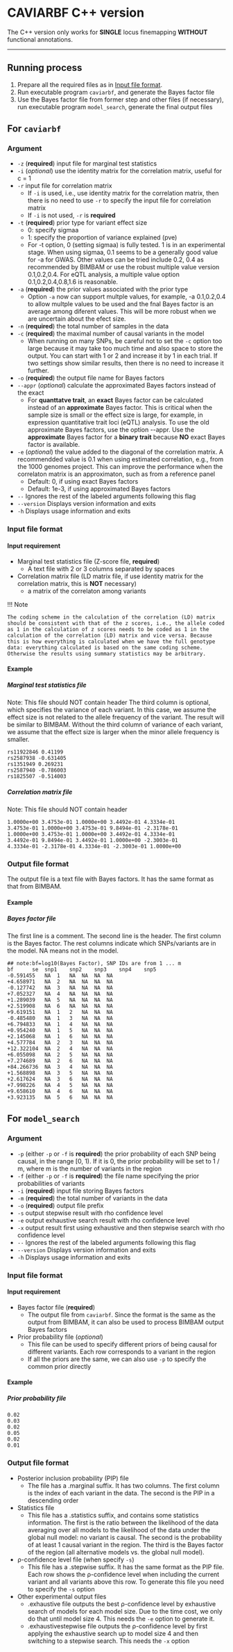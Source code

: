 # CAVIARBF C++ version
The C++ version only works for **SINGLE** locus finemapping **WITHOUT** functional annotations.

---

## Running process
1. Prepare all the required files as in [Input file format](caviarbf_c++.md##input-file-format).
2. Run executable program `caviarbf`, and generate the Bayes factor file
3. Use the Bayes factor file from former step and other files (if necessary), run executable program `model_search`, generate the final output files

## For `caviarbf`

### Argument
- `-z` (**required**) input file for marginal test statistics
- `-i` (*optional*) use the identity matrix for the correlation matrix, useful for c = 1
- `-r` input file for correlation matrix
    - If `-i` is used, i.e., use identity matrix for the correlation matrix, then there is no need to use `-r` to specify the input file for correlation matrix
    - If `-i` is not used, `-r` is **required**
- `-t` (**required**) prior type for variant effect size
    - 0: specify sigmaa
    - 1: specify the proportion of variance explained (pve)
    - For -t option, 0 (setting sigmaa) is fully tested. 1 is in an experimental stage. When using sigmaa, 0.1 seems to be a generally good value for -a for GWAS. Other values can be tried include 0.2, 0.4 as recommended by BIMBAM or use the robust multiple value version 0.1,0.2,0.4. For eQTL analysis, a multiple value option 0.1,0.2,0.4,0.8,1.6 is reasonable.
- `-a` (**required**) the prior values associated with the prior type
    - Option `-a` now can support multple values, for example, -a 0.1,0.2,0.4 to allow multple values to be used and the fnal Bayes factor is an average among diferent values. This will be more robust when we are uncertain about the efect size.
- `-n` (**required**) the total number of samples in the data
- `-c` (**required**) the maximal number of causal variants in the model
    - When running on many SNPs, be careful not to set the `-c` option too large because it may take too much time and also space to store the output. You can start with 1 or 2 and increase it by 1 in each trial. If two settings show similar results, then there is no need to increase it further.
- `-o` (**required**) the output file name for Bayes factors
- `--appr` (*optional*) calculate the approximated Bayes factors instead of the exact
    - For **quanttatve trait**, an **exact** Bayes factor can be calculated instead of an **approximate** Bayes factor. This is critical when the sample size is small or the effect size is large, for example, in expression quantitative trait loci (eQTL) analysis. To use the old approximate Bayes factors, use the option --appr. Use the **approximate** Bayes factor for a **binary trait** because **NO** exact Bayes factor is available.
- `-e` (*optional*) the value added to the diagonal of the correlation matrix. A recommendded value is 0.1 when using estimated correlation, e.g., from the 1000 genomes project. This can improve the performance when the correlaton matrix is an approximaton, such as from a reference panel
    - Default: 0, if using exact Bayes factors
    - Default: 1e-3, if using approximated Bayes factors
- `--` Ignores the rest of the labeled arguments following this flag
- `--version` Displays version information and exits
- `-h` Displays usage information and exits
    
### Input file format
#### Input requirement
- Marginal test statistics file (Z-score file, **required**)
    - A text file with 2 or 3 columns separated by spaces
- Correlation matrix file (LD matrix file, if use identity matrix for the correlation matrix, this is **NOT** necessary)
    - a matrix of the correlaton among variants

!!! Note

    The coding scheme in the calculation of the correlation (LD) matrix should be consistent with that of the z scores, i.e., the allele coded as 1 in the calculation of z scores needs to be coded as 1 in the calculation of the correlation (LD) matrix and vice versa. Because this is how everything is calculated when we have the full genotype data: everything calculated is based on the same coding scheme. Otherwise the results using summary statistics may be arbitrary.


#### Example
##### Marginal test statistics file
Note: This file should NOT contain header
The third column is optional, which specifies the variance of each variant. In this case, we assume the effect size is not related to the allele frequency of the variant. The result will be similar to BIMBAM. Without the third column of variance of each variant, we assume that the effect size is larger when the minor allele frequency is smaller.

    rs11922846 0.41199
    rs2587938 -0.631405
    rs1351949 0.269231
    rs2587940 -0.786003
    rs1825507 -0.514003
    
##### Correlation matrix file
Note: This file should NOT contain header

    1.0000e+00 3.4753e-01 1.0000e+00 3.4492e-01 4.3334e-01
    3.4753e-01 1.0000e+00 3.4753e-01 9.8494e-01 -2.3178e-01
    1.0000e+00 3.4753e-01 1.0000e+00 3.4492e-01 4.3334e-01
    3.4492e-01 9.8494e-01 3.4492e-01 1.0000e+00 -2.3003e-01
    4.3334e-01 -2.3178e-01 4.3334e-01 -2.3003e-01 1.0000e+00

### Output file format
The output file is a text file with Bayes factors. It has the same format as that from BIMBAM. 
#### Example
##### Bayes factor file
The first line is a comment. The second line is the header. The first column is the Bayes factor. The rest columns indicate which SNPs/variants are in the model. NA means not in the model.

    ## note:bf=log10(Bayes Factor), SNP IDs are from 1 ... m
    bf		se	snp1	snp2	snp3	snp4	snp5
    -0.591455	NA	1	NA	NA	NA	NA
    +4.658971	NA	2	NA	NA	NA	NA
    -0.127742	NA	3	NA	NA	NA	NA
    +7.052327	NA	4	NA	NA	NA	NA
    +1.289039	NA	5	NA	NA	NA	NA
    +2.519908	NA	6	NA	NA	NA	NA
    +9.619151	NA	1	2	NA	NA	NA
    -0.485480	NA	1	3	NA	NA	NA
    +6.794833	NA	1	4	NA	NA	NA
    +0.954240	NA	1	5	NA	NA	NA
    +2.145068	NA	1	6	NA	NA	NA
    +4.577784	NA	2	3	NA	NA	NA
    +12.322104	NA	2	4	NA	NA	NA
    +6.055098	NA	2	5	NA	NA	NA
    +7.274689	NA	2	6	NA	NA	NA
    +84.266736	NA	3	4	NA	NA	NA
    +1.568898	NA	3	5	NA	NA	NA
    +2.617624	NA	3	6	NA	NA	NA
    +7.998226	NA	4	5	NA	NA	NA
    +9.658610	NA	4	6	NA	NA	NA
    +3.923135	NA	5	6	NA	NA	NA

## For `model_search`
### Argument
- `-p` (either `-p` or `-f` is **required**) the prior probability of each SNP being causal, in the range [0, 1). If it is 0, the prior probability will be set to 1 / m, where m is the number of variants in the region
- `-f` (either `-p` or `-f` is **required**) the file name specifying the prior probabilities of variants
- `-i` (**required**) input file storing Bayes factors
- `-m` (**required**) the total number of variants in the data
- `-o` (**required**) output file prefix
- `-s` output stepwise result with rho confidence level
- `-e` output exhaustive search result with rho confidence level
- `-x` output result first using exhaustive and then stepwise search with rho confidence level
- `--` Ignores the rest of the labeled arguments following this flag
- `--version` Displays version information and exits
- `-h` Displays usage information and exits

### Input file format
#### Input requirement
- Bayes factor file (**required**)
    - The output file from `caviarbf`. Since the format is the same as the output from BIMBAM, it can also be used to process BIMBAM output Bayes factors
- Prior probability file (*optional*)
    - This file can be used to specify different priors of being causal for different variants. Each row corresponds to a variant in the region
    - If all the priors are the same, we can also use `-p` to specify the common prior directly


#### Example
##### Prior probability file
    
    0.02
    0.03
    0.02
    0.05
    0.02
    0.01

### Output file format
- Posterior inclusion probability (PIP) file
    - The file has a .marginal suffix. It has two columns. The first column is the index of each variant in the data. The second is the PIP in a descending order
- Statistics file
    - This file has a .statistics suffix, and contains some statistics information. The first is the ratio between the likelihood of the data averaging over all models to the likelihood of the data under the global null model: no variant is causal. The second is the probability of at least 1 causal variant in the region. The third is the Bayes factor of the region (all alternative models vs. the global null model).
- ρ-confidence level file (when specify `-s`)
    - This file has a .stepwise suffix. It has the same format as the PIP file. Each row shows the ρ-confidence level when including the current variant and all variants above this row. To generate this file you need to specify the `-s` option
- Other experimental output files
    - .exhaustive file outputs the best ρ-confidence level by exhaustive search of models for each model size. Due to the time cost, we only do that until model size 4. This needs the `-e` option to generate it.
    - .exhaustivestepwise file outputs the ρ-confidence level by first applying the exhaustive search up to model size 4 and then switching to a stepwise search. This needs the `-x` option


